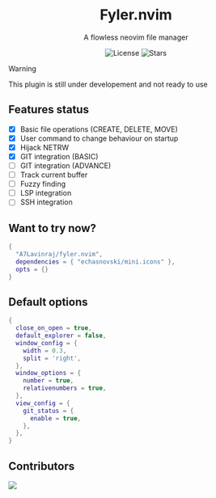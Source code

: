 <div  align="center">
  <h1>Fyler.nvim</h1>
  <p>A flowless neovim file manager</p>
</div>

<p align="center">
  <img alt="License" src="https://img.shields.io/github/license/A7Lavinraj/fyler.nvim?style=for-the-badge&logo=starship&color=ee999f&logoColor=D9E0EE&labelColor=302D41" />
  <img alt="Stars" src="https://img.shields.io/github/stars/A7Lavinraj/fyler.nvim?style=for-the-badge&logo=starship&color=c69ff5&logoColor=D9E0EE&labelColor=302D41" />
</p>

> [!WARNING]
> This plugin is still under developement and not ready to use

## Features status
- [x] Basic file operations (CREATE, DELETE, MOVE)
- [x] User command to change behaviour on startup
- [x] Hijack NETRW
- [x] GIT integration (BASIC)
- [ ] GIT integration (ADVANCE)
- [ ] Track current buffer
- [ ] Fuzzy finding
- [ ] LSP integration
- [ ] SSH integration

<h2>Want to try now?</h2>

```lua
{
  "A7Lavinraj/fyler.nvim",
  dependencies = { "echasnovski/mini.icons" },
  opts = {}
}
```

<h2>Default options</h2>

```lua
{
  close_on_open = true,
  default_explorer = false,
  window_config = {
    width = 0.3,
    split = 'right',
  },
  window_options = {
    number = true,
    relativenumbers = true,
  },
  view_config = {
    git_status = {
      enable = true,
    },
  },
}
```

## Contributors

<a href="https://github.com/A7Lavinraj/fyler.nvim/graphs/contributors">
  <img src="https://contrib.rocks/image?repo=A7Lavinraj/fyler.nvim" />
</a>
